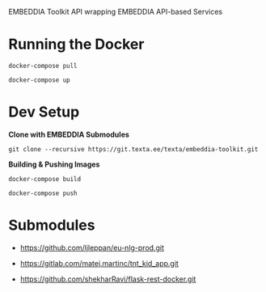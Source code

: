 EMBEDDIA Toolkit API wrapping EMBEDDIA API-based Services

# Running the Docker

```
docker-compose pull

docker-compose up
```

# Dev Setup

**Clone with EMBEDDIA Submodules**

```
git clone --recursive https://git.texta.ee/texta/embeddia-toolkit.git
```

**Building & Pushing Images**

```
docker-compose build

docker-compose push
```

# Submodules

* https://github.com/ljleppan/eu-nlg-prod.git
 
* https://gitlab.com/matej.martinc/tnt_kid_app.git

* https://github.com/shekharRavi/flask-rest-docker.git
